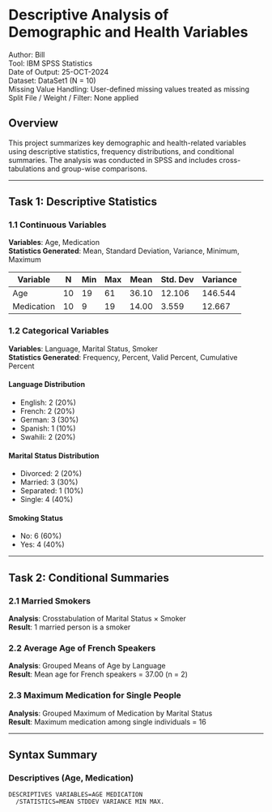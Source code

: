 # Descriptive Analysis of Demographic and Health Variables
Author: Bill  
Tool: IBM SPSS Statistics  
Date of Output: 25-OCT-2024  
Dataset: DataSet1 (N = 10)  
Missing Value Handling: User-defined missing values treated as missing  
Split File / Weight / Filter: None applied  

## Overview
This project summarizes key demographic and health-related variables using descriptive statistics, frequency distributions, and conditional summaries. The analysis was conducted in SPSS and includes cross-tabulations and group-wise comparisons.

---

## Task 1: Descriptive Statistics

### 1.1 Continuous Variables
**Variables**: Age, Medication  
**Statistics Generated**: Mean, Standard Deviation, Variance, Minimum, Maximum  

| Variable   | N  | Min | Max | Mean  | Std. Dev | Variance |
|------------|----|-----|-----|-------|----------|----------|
| Age        | 10 | 19  | 61  | 36.10 | 12.106   | 146.544  |
| Medication | 10 | 9   | 19  | 14.00 | 3.559    | 12.667   |

### 1.2 Categorical Variables
**Variables**: Language, Marital Status, Smoker  
**Statistics Generated**: Frequency, Percent, Valid Percent, Cumulative Percent  

#### Language Distribution
- English: 2 (20%)
- French: 2 (20%)
- German: 3 (30%)
- Spanish: 1 (10%)
- Swahili: 2 (20%)

#### Marital Status Distribution
- Divorced: 2 (20%)
- Married: 3 (30%)
- Separated: 1 (10%)
- Single: 4 (40%)

#### Smoking Status
- No: 6 (60%)
- Yes: 4 (40%)

---

## Task 2: Conditional Summaries

### 2.1 Married Smokers
**Analysis**: Crosstabulation of Marital Status × Smoker  
**Result**: 1 married person is a smoker

### 2.2 Average Age of French Speakers
**Analysis**: Grouped Means of Age by Language  
**Result**: Mean age for French speakers = 37.00 (n = 2)

### 2.3 Maximum Medication for Single People
**Analysis**: Grouped Maximum of Medication by Marital Status  
**Result**: Maximum medication among single individuals = 16

---

## Syntax Summary

### Descriptives (Age, Medication)
```spss
DESCRIPTIVES VARIABLES=AGE MEDICATION
  /STATISTICS=MEAN STDDEV VARIANCE MIN MAX.